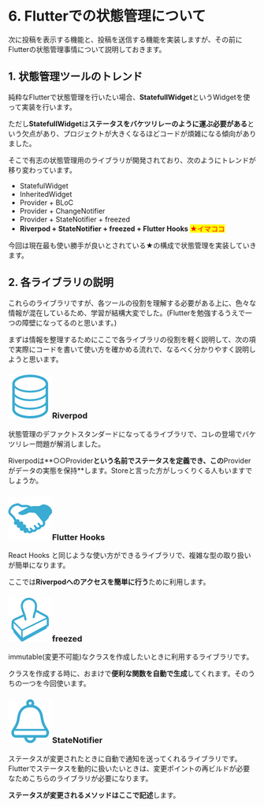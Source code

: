 # 6. Flutterでの状態管理について

次に投稿を表示する機能と、投稿を送信する機能を実装しますが、その前にFlutterの状態管理事情について説明しておきます。

## 1. 状態管理ツールのトレンド

純粋なFlutterで状態管理を行いたい場合、**StatefullWidget**というWidgetを使って実装を行います。

ただし**StatefullWidget**は**ステータスをバケツリレーのように運ぶ必要がある**という欠点があり、プロジェクトが大きくなるほどコードが煩雑になる傾向がありました。

そこで有志の状態管理用のライブラリが開発されており、次のようにトレンドが移り変わっています。

* StatefulWidget
* InheritedWidget
* Provider + BLoC&#x20;
* Provider + ChangeNotifier
* Provider + StateNotifier + freezed
* **Riverpod + StateNotifier + freezed + Flutter Hooks** <mark style="color:red;">★イマココ</mark>

今回は現在最も使い勝手が良いとされている★の構成で状態管理を実装していきます。

## 2. 各ライブラリの説明

これらのライブラリですが、各ツールの役割を理解する必要がある上に、色々な情報が混在しているため、学習が結構大変でした。(Flutterを勉強するうえで一つの障壁になってるのと思います。)

まずは情報を整理するためにここで各ライブラリの役割を軽く説明して、次の項で実際にコードを書いて使い方を確かめる流れで、なるべく分かりやすく説明しようと思います。

### ![](<.gitbook/assets/riverpod (1).png>)Riverpod

状態管理のデファクトスタンダードになってるライブラリで、コレの登場でバケツリレー問題が解消しました。

Riverpodは**○○Provider**という名前でステータスを定義でき、この**Providerがデータの実態を保持**します。Storeと言った方がしっくりくる人もいますでしょうか。

### ![](<.gitbook/assets/flutterhooks (1).png>)Flutter Hooks

React Hooks と同じような使い方ができるライブラリで、複雑な型の取り扱いが簡単になります。

ここでは**Riverpodへのアクセスを簡単に行う**ために利用します。

### ![](<.gitbook/assets/freezed (1).png>)freezed

immutable(変更不可能)なクラスを作成したいときに利用するライブラリです。

クラスを作成する時に、おまけで**便利な関数を自動で生成**してくれます。そのうちの一つを今回使います。

### &#x20;![](<.gitbook/assets/statenotifier (1).png>)StateNotifier

ステータスが変更されたときに自動で通知を送ってくれるライブラリです。Flutterでステータスを動的に扱いたいときは、変更ポイントの再ビルドが必要なためこちらのライブラリが必要になります。

**ステータスが変更されるメソッドはここで記述**します。
